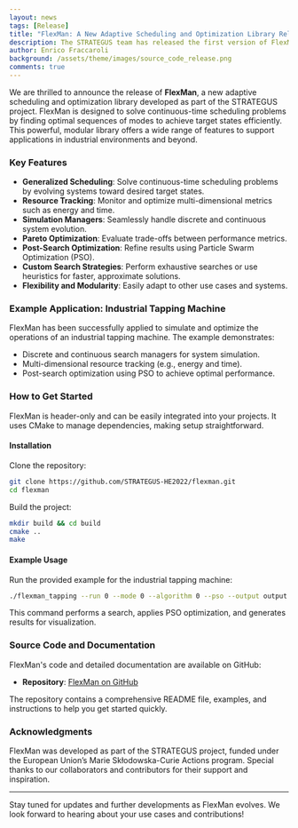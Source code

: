 ```yaml
---
layout: news
tags: [Release]
title: "FlexMan: A New Adaptive Scheduling and Optimization Library Released"
description: The STRATEGUS team has released the first version of FlexMan, an adaptive scheduling and optimization library for continuous-time scheduling problems.
author: Enrico Fraccaroli
background: /assets/theme/images/source_code_release.png
comments: true
---
```


We are thrilled to announce the release of **FlexMan**, a new adaptive
scheduling and optimization library developed as part of the STRATEGUS project.
FlexMan is designed to solve continuous-time scheduling problems by finding
optimal sequences of modes to achieve target states efficiently. This powerful,
modular library offers a wide range of features to support applications in
industrial environments and beyond.

### Key Features

- **Generalized Scheduling**: Solve continuous-time scheduling problems by evolving systems toward desired target states.
- **Resource Tracking**: Monitor and optimize multi-dimensional metrics such as energy and time.
- **Simulation Managers**: Seamlessly handle discrete and continuous system evolution.
- **Pareto Optimization**: Evaluate trade-offs between performance metrics.
- **Post-Search Optimization**: Refine results using Particle Swarm Optimization (PSO).
- **Custom Search Strategies**: Perform exhaustive searches or use heuristics for faster, approximate solutions.
- **Flexibility and Modularity**: Easily adapt to other use cases and systems.

### Example Application: Industrial Tapping Machine

FlexMan has been successfully applied to simulate and optimize the operations of
an industrial tapping machine. The example demonstrates:

- Discrete and continuous search managers for system simulation.
- Multi-dimensional resource tracking (e.g., energy and time).
- Post-search optimization using PSO to achieve optimal performance.

### How to Get Started

FlexMan is header-only and can be easily integrated into your projects. It uses
CMake to manage dependencies, making setup straightforward.

#### Installation

Clone the repository:

```bash
git clone https://github.com/STRATEGUS-HE2022/flexman.git
cd flexman
```

Build the project:

```bash
mkdir build && cd build
cmake ..
make
```

#### Example Usage

Run the provided example for the industrial tapping machine:

```bash
./flexman_tapping --run 0 --mode 0 --algorithm 0 --pso --output output.json --plot
```

This command performs a search, applies PSO optimization, and generates results for visualization.

### Source Code and Documentation

FlexMan's code and detailed documentation are available on GitHub:

- **Repository**: [FlexMan on GitHub](https://github.com/STRATEGUS-HE2022/flexman)

The repository contains a comprehensive README file, examples, and instructions to help you get started quickly.

### Acknowledgments

FlexMan was developed as part of the STRATEGUS project, funded under the
European Union’s Marie Skłodowska-Curie Actions program. Special thanks to our
collaborators and contributors for their support and inspiration.

---

Stay tuned for updates and further developments as FlexMan evolves. We look
forward to hearing about your use cases and contributions!
